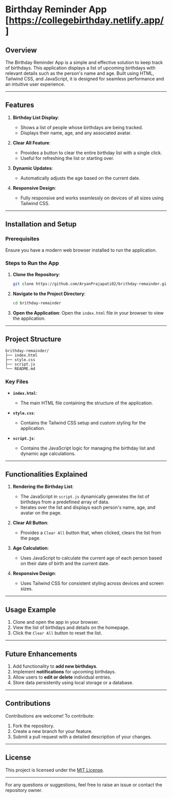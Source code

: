 # Birthday Reminder App [https://collegebirthday.netlify.app/]

## Overview

The Birthday Reminder App is a simple and effective solution to keep track of birthdays. This application displays a list of upcoming birthdays with relevant details such as the person's name and age. Built using HTML, Tailwind CSS, and JavaScript, it is designed for seamless performance and an intuitive user experience.

---

## Features

1. **Birthday List Display**:
   - Shows a list of people whose birthdays are being tracked.
   - Displays their name, age, and any associated avatar.

2. **Clear All Feature**:
   - Provides a button to clear the entire birthday list with a single click.
   - Useful for refreshing the list or starting over.

3. **Dynamic Updates**:
   - Automatically adjusts the age based on the current date.

4. **Responsive Design**:
   - Fully responsive and works seamlessly on devices of all sizes using Tailwind CSS.

---

## Installation and Setup

### Prerequisites

Ensure you have a modern web browser installed to run the application.

### Steps to Run the App

1. **Clone the Repository**:
   ```bash
   git clone https://github.com/AryanPrajapati02/brithday-remainder.git
   ```

2. **Navigate to the Project Directory**:
   ```bash
   cd brithday-remainder
   ```

3. **Open the Application**:
   Open the `index.html` file in your browser to view the application.

---

## Project Structure

```plaintext
brithday-remainder/
├── index.html
├── style.css
├── script.js
└── README.md
```

### Key Files

- **`index.html`**:
  - The main HTML file containing the structure of the application.

- **`style.css`**:
  - Contains the Tailwind CSS setup and custom styling for the application.

- **`script.js`**:
  - Contains the JavaScript logic for managing the birthday list and dynamic age calculations.

---

## Functionalities Explained

1. **Rendering the Birthday List**:
   - The JavaScript in `script.js` dynamically generates the list of birthdays from a predefined array of data.
   - Iterates over the list and displays each person's name, age, and avatar on the page.

2. **Clear All Button**:
   - Provides a `Clear All` button that, when clicked, clears the list from the page.

3. **Age Calculation**:
   - Uses JavaScript to calculate the current age of each person based on their date of birth and the current date.

4. **Responsive Design**:
   - Uses Tailwind CSS for consistent styling across devices and screen sizes.

---

## Usage Example

1. Clone and open the app in your browser.
2. View the list of birthdays and details on the homepage.
3. Click the `Clear All` button to reset the list.

---

## Future Enhancements

1. Add functionality to **add new birthdays**.
2. Implement **notifications** for upcoming birthdays.
3. Allow users to **edit or delete** individual entries.
4. Store data persistently using local storage or a database.

---

## Contributions

Contributions are welcome! To contribute:
1. Fork the repository.
2. Create a new branch for your feature.
3. Submit a pull request with a detailed description of your changes.

---

## License

This project is licensed under the [MIT License](LICENSE).

---

For any questions or suggestions, feel free to raise an issue or contact the repository owner.

